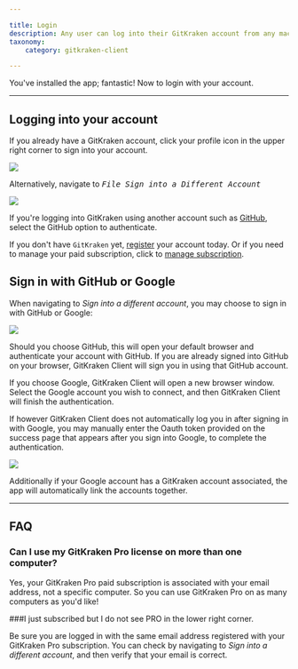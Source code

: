 ```yaml
---

title: Login
description: Any user can log into their GitKraken account from any machine.
taxonomy:
    category: gitkraken-client

---
```


You've installed the app; fantastic! Now to login with your account.

***
## Logging into your account
If you already have a GitKraken account, click your profile icon in the upper right corner to sign into your account.

<img src="/wp-content/uploads/managing-organizations/login/sign-into-a-different-account.png" srcset="/wp-content/uploads/managing-organizations/login/sign-into-a-different-account@2x.png 2x" class="img-responsive center img-bordered">


Alternatively, navigate to <kbd><i>File    <i class='fa fa-caret-right'></i>     Sign into a Different Account</i></kbd>

<img src='/wp-content/uploads/managing-organizations/login/file.png' class='img-bordered img-responsive center'>


If you're logging into GitKraken using another account such as [GitHub](/integrations/github#sign-in-with-github), select the GitHub option to authenticate.

If you don't have `GitKraken` yet, [register](https://app.gitkraken.com/register) your account today. Or if you need to manage your paid subscription, click to [manage subscription](https://app.gitkraken.com/register).

## Sign in with GitHub or Google

When navigating to <em class='context-menu'><i class="fa fa-bars"> </i>  <i class='fa fa-caret-right'></i> Sign into a different account</em>, you may choose to sign in with GitHub or Google:

<img src='/wp-content/uploads/managing-organizations/login/sign-in.png' srcset='/wp-content/uploads/managing-organizations/login/sign-in@2x.png 2x' class='img-bordered img-responsive center'>

Should you choose GitHub, this will open your default browser and authenticate your account with GitHub. If you are already signed into GitHub on your browser, GitKraken Client will sign you in using that GitHub account.

If you choose Google, GitKraken Client will open a new browser window. Select the Google account you wish to connect, and then GitKraken Client will finish the authentication.

If however GitKraken Client does not automatically log you in after signing in with Google, you may manually enter the Oauth token provided on the success page that appears after you sign into Google, to complete the authentication.

<img src='/wp-content/uploads/managing-organizations/login/google-token.png' srcset='/wp-content/uploads/managing-organizations/login/google-token@2x.png 2x' class='img-bordered img-responsive center'>

Additionally if your Google account has a GitKraken account associated, the app will automatically link the accounts together.


***

## FAQ

### Can I use my GitKraken Pro license on more than one computer?

Yes, your GitKraken Pro paid subscription is associated with your email address, not a specific computer. So you can use GitKraken Pro on as many computers as you'd like!

###I just subscribed but I do not see PRO in the lower right corner.

Be sure you are logged in with the same email address registered with your GitKraken Pro subscription. You can check by navigating to <em class='context-menu'><i class="fa fa-bars"> </i>  <i class='fa fa-caret-right'></i> Sign into a different account</em>, and then verify that your email is correct.

